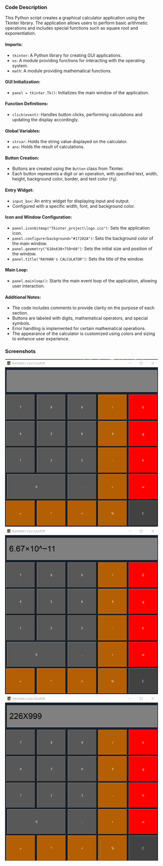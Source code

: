 ### Code Description

This Python script creates a graphical calculator application using the Tkinter library. The application allows users to perform basic arithmetic operations and includes special functions such as square root and exponentiation.

#### Imports:
- `tkinter`: A Python library for creating GUI applications.
- `os`: A module providing functions for interacting with the operating system.
- `math`: A module providing mathematical functions.

#### GUI Initialization:
- `panel = tkinter.Tk()`: Initializes the main window of the application.

#### Function Definitions:
- `click(event)`: Handles button clicks, performing calculations and updating the display accordingly.

#### Global Variables:
- `strvar`: Holds the string value displayed on the calculator.
- `ans`: Holds the result of calculations.

#### Button Creation:
- Buttons are created using the `Button` class from Tkinter.
- Each button represents a digit or an operation, with specified text, width, height, background color, border, and text color (`fg`).

#### Entry Widget:
- `input_box`: An entry widget for displaying input and output.
- Configured with a specific width, font, and background color.

#### Icon and Window Configuration:
- `panel.iconbitmap("Tkinter_project\logo.ico")`: Sets the application icon.
- `panel.configure(background="#17202A")`: Sets the background color of the main window.
- `panel.geometry("610x630+750+60")`: Sets the initial size and position of the window.
- `panel.title("RAYHAN's CALCULATOR")`: Sets the title of the window.

#### Main Loop:
- `panel.mainloop()`: Starts the main event loop of the application, allowing user interaction.

#### Additional Notes:
- The code includes comments to provide clarity on the purpose of each section.
- Buttons are labeled with digits, mathematical operators, and special symbols.
- Error handling is implemented for certain mathematical operations.
- The appearance of the calculator is customized using colors and sizing to enhance user experience.

### Screenshots

![Calculator Screenshot 1](ScreenShot_3.png)
![Calculator ScreenShot 2](ScreenShot_4.png)
![Calculator ScreenShot 3](ScreenShot_5.png)
